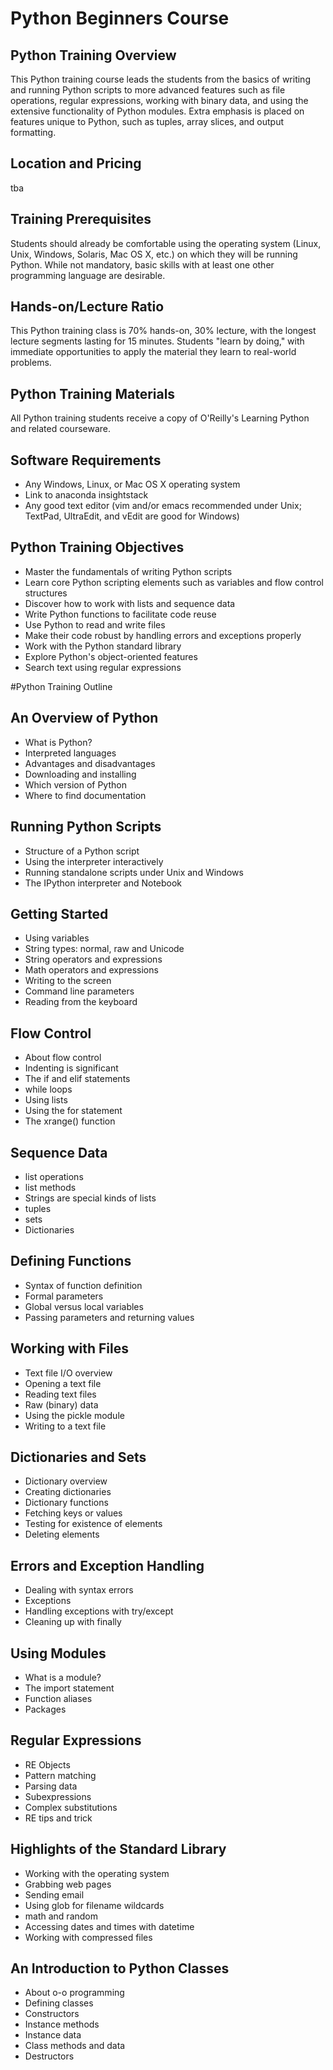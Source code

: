 # Python Beginners Course

## Python Training Overview

This Python training course leads the students from the basics of writing and running Python scripts to more advanced features such as file operations, regular expressions, working with binary data, and using the extensive functionality of Python modules. Extra emphasis is placed on features unique to Python, such as tuples, array slices, and output formatting.

## Location and Pricing
tba


## Training Prerequisites

Students should already be comfortable using the operating system (Linux, Unix, Windows, Solaris, Mac OS X, etc.) on which they will be running Python. While not mandatory, basic skills with at least one other programming language are desirable.

## Hands-on/Lecture Ratio

This Python training class is 70% hands-on, 30% lecture, with the longest lecture segments lasting for 15 minutes. Students "learn by doing," with immediate opportunities to apply the material they learn to real-world problems.

## Python Training Materials

All Python training students receive a copy of O'Reilly's Learning Python and related courseware.

## Software Requirements

* Any Windows, Linux, or Mac OS X operating system
* Link to anaconda insightstack
* Any good text editor (vim and/or emacs recommended under Unix; TextPad, UltraEdit, and vEdit are good for Windows)

## Python Training Objectives

* Master the fundamentals of writing Python scripts
* Learn core Python scripting elements such as variables and flow control structures
* Discover how to work with lists and sequence data
* Write Python functions to facilitate code reuse
* Use Python to read and write files
* Make their code robust by handling errors and exceptions properly
* Work with the Python standard library
* Explore Python's object-oriented features
* Search text using regular expressions

#Python Training Outline

## An Overview of Python
* What is Python?
* Interpreted languages
* Advantages and disadvantages
* Downloading and installing
* Which version of Python
* Where to find documentation

## Running Python Scripts
* Structure of a Python script
* Using the interpreter interactively
* Running standalone scripts under Unix and Windows
* The IPython interpreter and Notebook

## Getting Started
* Using variables
* String types: normal, raw and Unicode
* String operators and expressions
* Math operators and expressions
* Writing to the screen
* Command line parameters
* Reading from the keyboard

## Flow Control
* About flow control
* Indenting is significant
* The if and elif statements
* while loops
* Using lists
* Using the for statement
* The xrange() function

## Sequence Data
* list operations
* list methods
* Strings are special kinds of lists
* tuples
* sets
* Dictionaries

## Defining Functions
* Syntax of function definition
* Formal parameters
* Global versus local variables
* Passing parameters and returning values

## Working with Files
* Text file I/O overview
* Opening a text file
* Reading text files
* Raw (binary) data
* Using the pickle module
* Writing to a text file

## Dictionaries and Sets
* Dictionary overview
* Creating dictionaries
* Dictionary functions
* Fetching keys or values
* Testing for existence of elements
* Deleting elements

## Errors and Exception Handling
* Dealing with syntax errors
* Exceptions
* Handling exceptions with try/except
* Cleaning up with finally

## Using Modules
* What is a module?
* The import statement
* Function aliases
* Packages

## Regular Expressions
* RE Objects
* Pattern matching
* Parsing data
* Subexpressions
* Complex substitutions
* RE tips and trick

## Highlights of the Standard Library
* Working with the operating system
* Grabbing web pages
* Sending email
* Using glob for filename wildcards
* math and random
* Accessing dates and times with datetime
* Working with compressed files

## An Introduction to Python Classes
* About o-o programming
* Defining classes
* Constructors
* Instance methods
* Instance data
* Class methods and data
* Destructors
